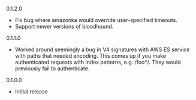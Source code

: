 0.1.2.0
* Fix bug where amazonka would override user-specified timeouts.
* Support newer versions of bloodhound.

0.1.1.0
* Worked around seemingly a bug in V4 signatures with AWS ES service with paths that needed encoding. This comes up if you make authenticated requests with index patterns, e.g. /foo*/. They would previously fail to authenticate.

0.1.0.0
* Initial release
